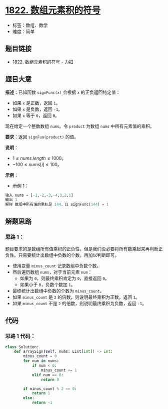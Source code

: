 # [1822. 数组元素积的符号](https://leetcode.cn/problems/sign-of-the-product-of-an-array/)

- 标签：数组、数学
- 难度：简单

## 题目链接

- [1822. 数组元素积的符号 - 力扣](https://leetcode.cn/problems/sign-of-the-product-of-an-array/)

## 题目大意

**描述**：已知函数 `signFunc(x)` 会根据 `x` 的正负返回特定值：

- 如果 `x` 是正数，返回 `1`。
- 如果 `x` 是负数，返回 `-1`。
- 如果 `x` 等于 `0`，返回 `0`。

现在给定一个整数数组 `nums`。令 `product` 为数组 `nums` 中所有元素值的乘积。

**要求**：返回 `signFun(product)` 的值。

**说明**：

- $1 \le nums.length \le 1000$。
- $-100 \le nums[i] \le 100$。

**示例**：

- 示例 1：

```python
输入 nums = [-1,-2,-3,-4,3,2,1]
输出 1
解释 数组中所有值的乘积是 144，且 signFunc(144) = 1
```

## 解题思路

### 思路 1：

题目要求的是数组所有值乘积的正负性，但是我们没必要将所有数乘起来再判断正负性。只需要统计出数组中负数的个数，再加以判断即可。

- 使用变量 `minus_count` 记录数组中负数个数。
- 然后遍历数组 `nums`，对于当前元素 `num`：
  - 如果为 `0`，则最终乘积肯定为 `0`，直接返回 `0`。
  - 如果小于 `0`，负数个数加 `1`。
- 最终统计出数组中负数的个数为 `minus_count`。
- 如果 `minus_count` 是 `2` 的倍数，则说明最终乘积为正数，返回 `1`。
- 如果 `minus_count` 不是 `2` 的倍数，则说明最终乘积为负数，返回 `-1`。

## 代码

### 思路 1 代码：

```python
class Solution:
    def arraySign(self, nums: List[int]) -> int:
        minus_count = 0
        for num in nums:
            if num < 0:
                minus_count += 1
            elif num == 0:
                return 0

        if minus_count % 2 == 0:
            return 1
        else:
            return -1
```

